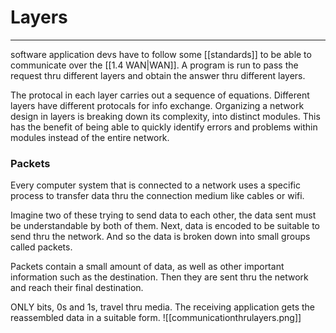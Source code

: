 # Layers
---
software application devs have to follow some [[standards]] to be able to communicate over the [[1.4 WAN|WAN]]. A program is run to pass the request thru different layers and obtain the answer thru different layers.

The protocal in each layer carries out a sequence of equations.
Different layers have different protocals for info exchange. Organizing a network design in layers is breaking down its complexity, into distinct modules. 
This has the benefit of being able to quickly identify errors and problems within modules instead of the entire network.

### Packets
Every computer system that is connected to a network uses a specific process to transfer data thru the connection medium like cables or wifi.

Imagine two of these trying to send data to each other, the data sent must be understandable by both of them. Next, data is encoded to be suitable to send thru the network. And so the data is broken down into small groups called packets.

Packets contain a small amount of data, as well as other important information such as the destination. Then they are sent thru the network and reach their final destination.

ONLY bits, 0s and 1s, travel thru media. The receiving application gets the reassembled data in a suitable form.
![[communicationthrulayers.png]]